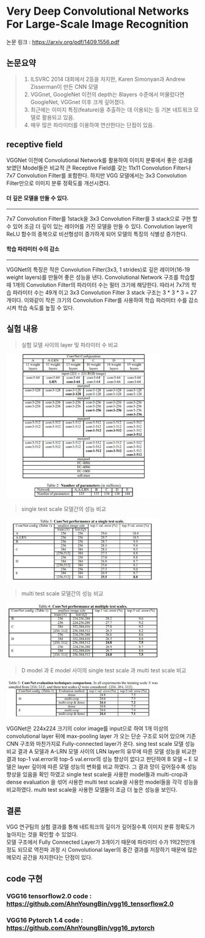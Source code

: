 Very Deep Convolutional Networks For Large-Scale Image Recognition
============================================================================
논문 링크 : <https://arxiv.org/pdf/1409.1556.pdf>   
   
   
   
논문요약
--------
>1. ILSVRC 2014 대회에서 2등을 차지한, Karen Simonyan과 Andrew Zisserman이 만든 CNN 모델
>2. VGGnet, GoogleNet 이전의 depth는 8layers 수준에서 머물렀다면 GoogleNet, VGGnet 이후 크게 깊어졌다. 
>3. 최근에는 이미지 특징(feature)을 추출하는 데 이용되는 등 기본 네트워크 모델로 활용되고 있음.
>4. 매우 많은 파라미터를 이용하여 연산한다는 단점이 있음.

receptive field
---------------
VGGNet 이전에 Convolutional Network를 활용하여 이미지 분류에서 좋은 성과를 보였던 Model들은 비교적 큰 Receptive Field를 갖는 11x11 Convolution Filter나 7x7 Convolution Filter를 포함한다. 하지만 VGG 모델에서는 3x3 Convolution Filter만으로 이미지 분류 정확도를 개선시켰다.   

#### 더 깊은 모델을 만들 수 있다.
---
7x7 Convolution Filter를 1stack을 3x3 Convolution Filter를 3 stack으로 구현 할 수 있어 조금 더 깊이 있는 레이어를 가진  모델을 만들 수 있다. Convolution layer의 ReLU 함수의 중복으로 비선형성이 증가하게 되어 모델의 특징의 식별성 증가한다. 
<br>   
#### 학습 파라미터 수의 감소   
---
VGGNet의 특징은 작은 Convolution Filter(3x3, 1 strides)로 깊은 레이어(16-19 weight layers)를 만들어 좋은 성능을 낸다. Convolutional Network 구조를 학습할 때 1개의 Convolution Filter의 파라미터 수는 필터 크기에 해당한다. 따라서 7x7의 학습 파라미터 수는 49개 이고 3x3 Convolution Filter 3 stack 구조는 3 * 3 * 3 = 27 개이다. 이와같이 작은 크기의 Convolution Filter를 사용하여 학습 파라미터 수를 감소 시켜 학습 속도를 높힐 수 있다.



실험 내용
---------
>실험 모델 사이의 layer 및 파라미터 수 비교   
   
<img src="/image/1.JPG" width="80%" height="80%" title="img1" alt="img1"></img>   
>single test scale 모델간의 성능 비교   
   
<img src="/image/2.JPG" width="80%" height="80%" title="img1" alt="img1"></img>  
> multi test scale 모델간의 성능 비교  
   
<img src="/image/3.JPG" width="80%" height="80%" title="img1" alt="img1"></img>   
>D model 과 E model 사이의 single test scale 과 multi test scale 비교  
   
<img src="/image/4.JPG" width="80%" height="80%" title="img1" alt="img1"></img>   


VGGNet은 224x224 크기의 color image를 input으로 하여 1개 이상의 convolutional layer 뒤에 max-pooling layer 가 오는 단순 구조로 되어 있으며 기존 CNN 구조와 마찬가지로 Fully-connected layer가 온다. sing test scale 모델 성능 비교 결과 A 모델과  A-LRN 모델 사이의 LRN layer의 유무에 따른 모델 성능을 비교한 결과 top-1 val.error와 top-5 val.error의 성능 향상이 없다고 판단하여  B 모델 ~ E 모델은 layer 깊이에 따른 모델 성능의 변화를 비교 하였다. 그 결과 망이 깊어질수록 성능 향상을 있음을 확인 하였고 single test scale을 사용한 model들과 multi-crop과 dense evaluation 을 섞어 사용한 multi test scale을 사용한 model들을 각각 성능을 비교하였다. multi test scale을 사용한 모델들이 조금 더 높은 성능을 보인다.   
   
결론
---------

VGG 연구팀의 실험 결과를 통해 네트워크의 깊이가 깊어질수록 이미지 분류 정확도가 높아지는 것을 확인할 수 있었다.  
모델 구조에서 Fully Connected Layer가 3개이기 때문에 파라미터 수가 1억2천만개 정도 되므로 역전파 과정 시 Convolutional layer의 중간 결과를 저장하기 때문에 많은 메모리 공간을 차지한다는 단점이 있다.   
   
code 구현
-----
### VGG16 tensorflow2.0 code : <https://github.com/AhnYoungBin/vgg16_tensorflow2.0>
### VGG16 Pytorch 1.4 code : <https://github.com/AhnYoungBin/vgg16_pytorch>
